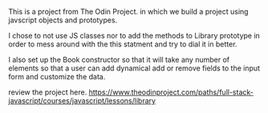 This is a project from The Odin Project. in which we build a project using javscript objects and prototypes.

I chose to not use JS classes nor to add the methods to Library prototype in order to mess around with the this statment and try to dial it in better.

I also set up the Book constructor so that it will take any number of elements so that a user can add dynamical add or remove fields to the input form and customize the data.

review the project here.   https://www.theodinproject.com/paths/full-stack-javascript/courses/javascript/lessons/library